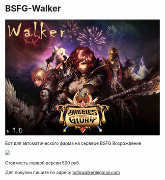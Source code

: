 # BSFG-Walker

![Image of Yaktocat](https://github.com/BSFG/BSFG-Walker/blob/master/walker.png)

Бот для автоматического фарма на сервере BSFG Возрождение

[![](http://img.youtube.com/vi/lrHiOYXPudo/0.jpg)](http://www.youtube.com/watch?v=lrHiOYXPudo "")

Стоимость первой версии 500 руб.

Для покупки пишите по адресу bsfgwalker@gmail.com
